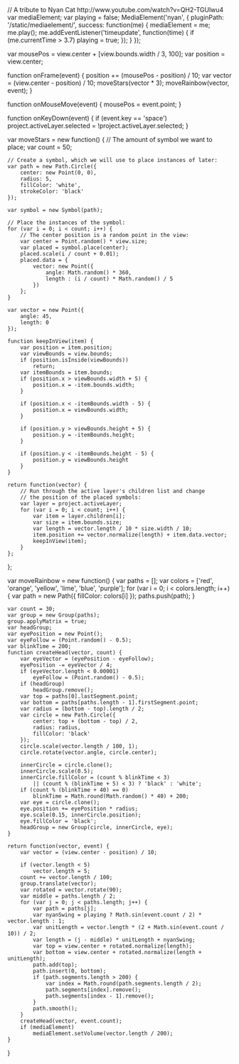 <macro html>
<div style="height:0;">
<script type="text/javascript" src="/static/mediaelement/mediaelement.js">
</script>
<audio id="nyan" src="http://dl.dropbox.com/u/31703/nyan.mp3" autoplay autobuffer preload=none loop style='display:none'>
</audio>
</div>
</macro>
<paperscript resize=true background=black explain=true>
// A tribute to Nyan Cat http://www.youtube.com/watch?v=QH2-TGUlwu4
var mediaElement;
var playing = false;
MediaElement('nyan', {
	pluginPath: '/static/mediaelement/',
	success: function(me) {
		mediaElement = me;
		me.play();
		me.addEventListener('timeupdate', function(time) {
			if (me.currentTime > 3.7)
				playing = true;
		});
	}
});

var mousePos = view.center + [view.bounds.width / 3, 100];
var position = view.center;

function onFrame(event) {
	position += (mousePos - position) / 10;
	var vector = (view.center - position) / 10;
	moveStars(vector * 3);
	moveRainbow(vector, event);
}

function onMouseMove(event) {
	mousePos = event.point;
}

function onKeyDown(event) {
	if (event.key == 'space')
		project.activeLayer.selected = !project.activeLayer.selected;
}

var moveStars = new function() {
	// The amount of symbol we want to place;
	var count = 50;

	// Create a symbol, which we will use to place instances of later:
	var path = new Path.Circle({
		center: new Point(0, 0),
		radius: 5,
		fillColor: 'white',
		strokeColor: 'black'
	});

	var symbol = new Symbol(path);

	// Place the instances of the symbol:
	for (var i = 0; i < count; i++) {
		// The center position is a random point in the view:
		var center = Point.random() * view.size;
		var placed = symbol.place(center);
		placed.scale(i / count + 0.01);
		placed.data = {
			vector: new Point({
				angle: Math.random() * 360,
				length : (i / count) * Math.random() / 5
			})
		};
	}

	var vector = new Point({
		angle: 45,
		length: 0
	});

	function keepInView(item) {
		var position = item.position;
		var viewBounds = view.bounds;
		if (position.isInside(viewBounds))
			return;
		var itemBounds = item.bounds;
		if (position.x > viewBounds.width + 5) {
			position.x = -item.bounds.width;
		}

		if (position.x < -itemBounds.width - 5) {
			position.x = viewBounds.width;
		}

		if (position.y > viewBounds.height + 5) {
			position.y = -itemBounds.height;
		}

		if (position.y < -itemBounds.height - 5) {
			position.y = viewBounds.height
		}
	}

	return function(vector) {
		// Run through the active layer's children list and change
		// the position of the placed symbols:
		var layer = project.activeLayer;
		for (var i = 0; i < count; i++) {
			var item = layer.children[i];
			var size = item.bounds.size;
			var length = vector.length / 10 * size.width / 10;
			item.position += vector.normalize(length) + item.data.vector;
			keepInView(item);
		}
	};
};

var moveRainbow = new function() {
	var paths = [];
	var colors = ['red', 'orange', 'yellow', 'lime', 'blue', 'purple'];
	for (var i = 0; i < colors.length; i++) {
		var path = new Path({
			fillColor: colors[i]
		});
		paths.push(path);
	}

	var count = 30;
	var group = new Group(paths);
	group.applyMatrix = true;
	var headGroup;
	var eyePosition = new Point();
	var eyeFollow = (Point.random() - 0.5);
	var blinkTime = 200;
	function createHead(vector, count) {
		var eyeVector = (eyePosition - eyeFollow);
		eyePosition -= eyeVector / 4;
		if (eyeVector.length < 0.00001)
			eyeFollow = (Point.random() - 0.5);
		if (headGroup)
			headGroup.remove();
		var top = paths[0].lastSegment.point;
		var bottom = paths[paths.length - 1].firstSegment.point;
		var radius = (bottom - top).length / 2;
		var circle = new Path.Circle({
			center: top + (bottom - top) / 2,
			radius: radius,
			fillColor: 'black'
		});
		circle.scale(vector.length / 100, 1);
		circle.rotate(vector.angle, circle.center);

		innerCircle = circle.clone();
		innerCircle.scale(0.5);
		innerCircle.fillColor = (count % blinkTime < 3)
			|| (count % (blinkTime + 5) < 3) ? 'black' : 'white';
		if (count % (blinkTime + 40) == 0)
			blinkTime = Math.round(Math.random() * 40) + 200;
		var eye = circle.clone();
		eye.position += eyePosition * radius;
		eye.scale(0.15, innerCircle.position);
		eye.fillColor = 'black';
		headGroup = new Group(circle, innerCircle, eye);
	}

	return function(vector, event) {
		var vector = (view.center - position) / 10;

		if (vector.length < 5)
			vector.length = 5;
		count += vector.length / 100;
		group.translate(vector);
		var rotated = vector.rotate(90);
		var middle = paths.length / 2;
		for (var j = 0; j < paths.length; j++) {
			var path = paths[j];
			var nyanSwing = playing ? Math.sin(event.count / 2) * vector.length : 1;
			var unitLength = vector.length * (2 + Math.sin(event.count / 10)) / 2;
			var length = (j - middle) * unitLength + nyanSwing;
			var top = view.center + rotated.normalize(length);
			var bottom = view.center + rotated.normalize(length + unitLength);
			path.add(top);
			path.insert(0, bottom);
			if (path.segments.length > 200) {
				var index = Math.round(path.segments.length / 2);
				path.segments[index].remove();
				path.segments[index - 1].remove();
			}
			path.smooth();
		}
		createHead(vector, event.count);
		if (mediaElement)
			mediaElement.setVolume(vector.length / 200);
	}
}
</paperscript>